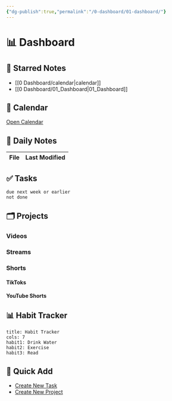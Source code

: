 ```yaml
---
{"dg-publish":true,"permalink":"/0-dashboard/01-dashboard/"}
---
```



# 📊 Dashboard

## 🌟 Starred Notes
- [[0 Dashboard/calendar\|calendar]]
- [[0 Dashboard/01_Dashboard\|01_Dashboard]]


## 📅 Calendar
[Open Calendar](obsidian://open?vault=Main&file=Calendar)

## 📝 Daily Notes
| File | Last Modified |
| ---- | ------------- |


## ✅ Tasks
```tasks
due next week or earlier
not done
```

## 🗂️ Projects
### Videos

### Streams

### Shorts
#### TikToks

#### YouTube Shorts


## 📊 Habit Tracker
```habitt
title: Habit Tracker
cols: 7
habit1: Drink Water
habit2: Exercise
habit3: Read
```

## 🔄 Quick Add
- [Create New Task](#command/quickadd:NewTask)
- [Create New Project](#command/quickadd:NewProject)